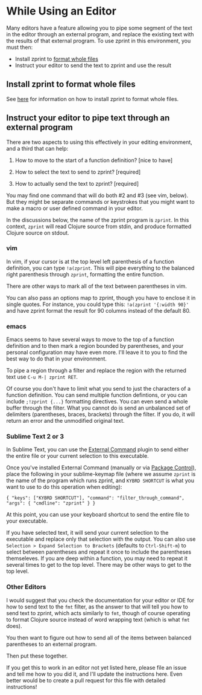 # While Using an Editor
Many editors have a feature allowing you to pipe some segment of the
text in the editor through an external program, and replace the existing
text with the results of that external program.  To use zprint in this 
environment, you must then:
  * Install zprint to [format whole files](doc/using/files.md)
  * Instruct your editor to send the text to zprint and use the result

## Install zprint to format whole files
See [here](doc/using/files.md) for information on how to install zprint
to format whole files.

## Instruct your editor to pipe text through an external program

There are two aspects to using this effectively in your editing
environment, and a third that can help:

  1. How to move to the start of a function definition? [nice to have]

  2. How to select the text to send to zprint? [required]

  3. How to actually send the text to zprint? [required]

You may find one command that will do both #2 and #3 (see vim,
below).  But they might be separate commands or keystrokes that you
might want to make a macro or user defined command in your editor.

In the discussions below, the name of the zprint program is `zprint`.
In this context, `zprint` will read Clojure source from stdin, and produce
formatted Clojure source on stdout.

### vim

In vim, if your cursor is at the top level left parenthesis of a
function definition, you can type `!a(zprint`.
This will pipe everything to the balanced
right parenthesis through `zprint`, formatting the entire function.

There are other ways to mark all of the text between parentheses
in vim.

You can also pass an options map to zprint, though
you have to enclose it in single quotes.  For instance, you
could type this: `!a(zprint '{:width 90}'` and have
zprint format the result for 90 columns instead of the default 80.

### emacs

Emacs seems to have several ways to move to the top of a function
definition and to then mark a region bounded by parentheses, 
and your personal configuration may have even more.  I'll leave
it to you to find the best way to do that in your environment.

To pipe a region through a filter and replace the region with the
returned text use `C-u M-| zprint RET`.

Of course you don't have to limit what you send to just the characters
of a function definition.  You can send multiple function defintions,
or you can include  `;!zprint {...}` formatting directives.  You can
even send a whole buffer through the filter.  What you cannot do is send
an unbalanced set of delimiters (parentheses, braces, brackets) through
the filter.  If you do, it will return an error and the unmodified original 
text.

### Sublime Text 2 or 3

In Sublime Text, you can use the 
[External Command](https://packagecontrol.io/packages/External%20Command)
plugin to send either the entire file or your current selection to this 
executable.

Once you've installed External Command (manually or via [Package
Control](https://packagecontrol.io)), place the following in your
sublime-keymap file (where we assume `zprint` is the name of the program
which runs zprint, and `KYBRD SHORTCUT` is what you want to use 
to do this operation when editing):

```
{ "keys": ["KYBRD SHORTCUT"], "command": "filter_through_command", "args": { "cmdline": "zprint" } }
``` 

At this point, you can use your keyboard shortcut to send the entire file to
your executable. 

If you have selected text, it will send your current selection to
the executable and replace only that selection with the output. You
can also use `Selection > Expand Selection to Brackets` (defaults
to `Ctrl-Shift-m`) to select between parentheses and repeat it once
to include the parentheses themseleves.  If you are deep within a
function, you may need to repeat it several times to get to the
top level.  There may be other ways to get to the top level.  


### Other Editors

I would suggest that you check the documentation for your editor or 
IDE for how to send text to the `fmt` filter, as the answer to that
will tell you how to send text to zprint, which acts similarly to `fmt`,
though of course operating to format Clojure source instead of word wrapping
text (which is what `fmt` does).  

You then want to figure out how to send all of the items between
balanced parentheses to an external program.

Then put these together.

If you get this to work in an editor not yet listed here, please file
an issue and tell me how to you did it, and I'll update the instructions
here.  Even better would be to create a pull request for this file with 
detailed instructions!

